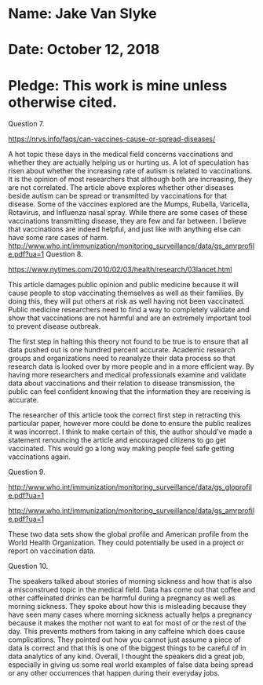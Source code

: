 # Name: Jake Van Slyke
# Date: October 12, 2018
# Pledge: This work is mine unless otherwise cited.

Question 7.

https://nrvs.info/faqs/can-vaccines-cause-or-spread-diseases/

A hot topic these days in the medical field concerns vaccinations and whether they are
actually helping us or hurting us. A lot of speculation has risen about whether the
increasing rate of autism is related to vaccinations. It is the opinion of most researchers that although both are increasing, they are not correlated. The article above explores whether other diseases beside autism can be spread or transmitted by vaccinations for that disease. Some of the vaccines explored are the Mumps, Rubella, Varicella, Rotavirus, and Influenza nasal spray. While there are some cases of these vaccinations transmitting disease, they are few and far between. I believe that vaccinations are indeed helpful, and just like with anything else can have some rare cases of harm.
http://www.who.int/immunization/monitoring_surveillance/data/gs_amrprofile.pdf?ua=1
Question 8.

https://www.nytimes.com/2010/02/03/health/research/03lancet.html

This article damages public opinion and public medicine because it will cause people to stop vaccinating themselves as well as their families. By doing this, they will put others at risk as well having not been vaccinated. Public medicine researchers need to find a way to completely validate and show that vaccinations are not harmful and are an extremely important tool to prevent disease outbreak.

The first step in halting this theory not found to be true is to ensure that all data pushed out is one hundred percent accurate. Academic research groups and organizations need to reanalyze their data process so that research data is looked over by more people and in a more efficient way. By having more researchers and medical professionals examine and validate data about vaccinations and their relation to disease transmission, the public can feel confident knowing that the information they are receiving is accurate.

The researcher of this article took the correct first step in retracting this particular paper, however more could be done to ensure the public realizes it was incorrect. I think to make certain of this, the author should've made a statement renouncing the article and encouraged citizens to go get vaccinated. This would go a long way making people feel safe getting vaccinations again.

Question 9.

http://www.who.int/immunization/monitoring_surveillance/data/gs_gloprofile.pdf?ua=1

http://www.who.int/immunization/monitoring_surveillance/data/gs_amrprofile.pdf?ua=1

These two data sets show the global profile and American profile from the World Health Organization. They could potentially be used in a project or report on vaccination data.

Question 10.

The speakers talked about stories of morning sickness and how that is also a misconstrued topic in the medical field. Data has come out that coffee and other caffeinated drinks can be harmful during a pregnancy as well as morning sickness. They spoke about how this is misleading because they have seen many cases where morning sickness actually helps a pregnancy because it makes the mother not want to eat for most of or the rest of the day. This prevents mothers from taking in any caffeine which does cause complications. They pointed out how you cannot just assume a piece of data is correct and that this is one of the biggest things to be careful of in data analytics of any kind. Overall, I thought the speakers did a great job, especially in giving us some real world examples of false data being spread or any other occurrences that happen during their everyday jobs.
